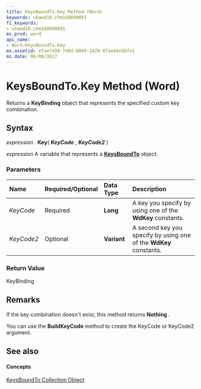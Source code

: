 ```yaml
---
title: KeysBoundTo.Key Method (Word)
keywords: vbawd10.chm160890881
f1_keywords:
- vbawd10.chm160890881
ms.prod: word
api_name:
- Word.KeysBoundTo.Key
ms.assetid: efaef450-7d8d-0099-2420-07ae44c6bfa1
ms.date: 06/08/2017
---
```



# KeysBoundTo.Key Method (Word)

Returns a  **KeyBinding** object that represents the specified custom key combination.


## Syntax

 _expression_ . **Key**( **_KeyCode_** , **_KeyCode2_** )

 _expression_ A variable that represents a **[KeysBoundTo](Word.keysboundto.md)** object.


### Parameters



|**Name**|**Required/Optional**|**Data Type**|**Description**|
|:-----|:-----|:-----|:-----|
| _KeyCode_|Required| **Long**|A key you specify by using one of the  **WdKey** constants.|
| _KeyCode2_|Optional| **Variant**|A second key you specify by using one of the  **WdKey** constants.|

### Return Value

KeyBinding


## Remarks

If the key combination doesn't exist, this method returns  **Nothing** .

You can use the  **BuildKeyCode** method to create the KeyCode or KeyCode2 argument.


## See also


#### Concepts


[KeysBoundTo Collection Object](Word.keysboundto.md)

